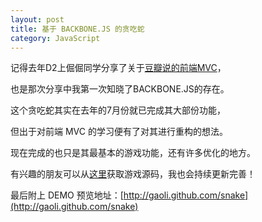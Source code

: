 ```yaml
---
layout: post
title: 基于 BACKBONE.JS 的贪吃蛇
category: JavaScript 
---
```


记得去年D2上倔倔同学分享了关于[豆瓣说的前端MVC](http://www.slideshare.net/lvting/mvc-8569518)，

也是那次分享中我第一次知晓了BACKBONE.JS的存在。

这个贪吃蛇其实在去年的7月份就已完成其大部份功能，

但出于对前端 MVC 的学习便有了对其进行重构的想法。

现在完成的也只是其最基本的游戏功能，还有许多优化的地方。

有兴趣的朋友可以从[这里](https://github.com/gaoli/snake)获取游戏源码，我也会持续更新完善！

最后附上 DEMO 预览地址：[http://gaoli.github.com/snake](http://gaoli.github.com/snake)
